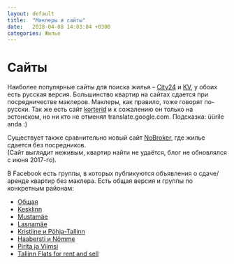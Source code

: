 ```yaml
---
layout: default
title:  "Маклеры и сайты"
date:   2018-04-08 14:03:04 +0300
categories: Жилье
---
```

# Сайты

Наиболее популярные сайты для поиска жилья – [City24](http://www.city24.ee) и [KV](http://www.kv.ee), у обоих есть русская версия. Большинство квартир на сайтах сдается при посредничестве маклеров. Маклеры, как правило, тоже говорят по-русски. 
Так же есть сайт [korterid](http://korterid.ee)  и к сожалению он только на эстонском, но ни кто не отменял translate.google.com. Подсказка: üürile anda :)

Существует также сравнительно новый сайт [NoBroker](https://www.nobroker.ee), где жилье сдается без посредников.  
(Сайт выглядит неживым, квартир найти не удаётся, блог не обновлялся с июня 2017-го).

В Facebook есть группы, в которых публикуются объявления о сдаче/аренде квартир без маклера.
Есть общая версия и группы по конкретным районам:
* [Общая](https://www.facebook.com/groups/299056793537765)
* [Kesklinn](https://www.facebook.com/groups/1795668710466831)
* [Mustamäe](https://www.facebook.com/groups/468723496817032)
* [Lasnamäe](https://www.facebook.com/groups/1364794826952845)
* [Kristiine и Põhja-Tallinn](https://www.facebook.com/groups/1423859607700200)
* [Haabersti и Nõmme](https://www.facebook.com/groups/1552257291502093)
* [Pirita ja Viimsi](https://www.facebook.com/groups/341401262950384)
* [Tallinn Flats for rent and sell](https://www.facebook.com/groups/881929678632349)
